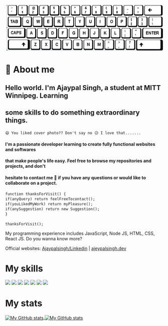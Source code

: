 ![cover-image](typical.JPG "Git-cover")

# 👦 About me

## Hello world. I'm Ajaypal Singh, a student at MITT Winnipeg. Learning 
## some skills to do something extraordinary things.

`😄 You liked cover photo?? Don't say no 😥 I love that.......`

#### I'm a passionate developer learning to create fully functional websites and softwares 
#### that make people's life easy. Feel free to browse my repositories and projects, and don't
#### hesitate to contact me 🙂 if you have any questions or would like to collaborate on a project.

```
function thanksForVisit() {
if(anyQuery) return feelFreeTocontact();
if(youLikedMyWork) return myPleasure();
if(anySuggestion) return new Suggestion();
}

thanksForVisit();
```


My programming experience includes JavaScript, Node JS, HTML, CSS, React JS. Do you wanna know more?

Official websites: <a href="https://www.linkedin.com/in/ajaypal-singh-68a06423a/" target="_blank">Ajaypalsingh/Linkedin</a> | <a href="#" target="_blank">ajeypalsingh.dev</a>

# My skills

![](https://img.shields.io/badge/code-javascript-informational?style=for-the-badge&logo=javascript&logoColor=white&color=51be8d)
![](https://img.shields.io/badge/code-node-informational?style=for-the-badge&logo=javascript&logoColor=white&color=51be8d)
![](https://img.shields.io/badge/code-react-informational?style=for-the-badge&logo=react&logoColor=white&color=51be8d)
![](https://img.shields.io/badge/code-c%23-informational?style=for-the-badge&logo=csharp&logoColor=white&color=51be8d)
![](https://img.shields.io/badge/code-java-informational?style=for-the-badge&logo=java&logoColor=white&color=51be8d)
![](https://img.shields.io/badge/web-html-informational?style=for-the-badge&logo=html5&logoColor=white&color=51be8d)
![](https://img.shields.io/badge/web-css-informational?style=for-the-badge&logo=css3&logoColor=white&color=51be8d)

##

# My stats

<a href="https://github.com/ajeypalsingh">
  <img height="180px" align="center" src="https://github-readme-stats.vercel.app/api?username=ajeypalsingh&theme=vue&show_icons=true" alt="My GitHub stats" />
</a>
<a href="https://github.com/ajeypalsingh">
  <img align="center" height="180px"src="https://github-readme-stats.vercel.app/api/top-langs/?username=AjeypalSingh&theme=vue&hide=Ruby&show_icons=true&langs_count=3" alt="My 
  GitHub stats"/>
</a>
